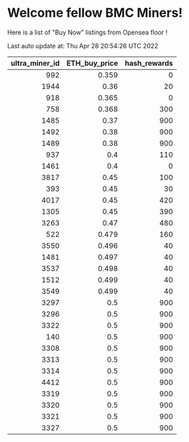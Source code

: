 # Welcome fellow BMC Miners!
Here is a list of "Buy Now" listings from Opensea floor !


Last auto update at: Thu Apr 28 20:54:26 UTC 2022


|   ultra_miner_id |   ETH_buy_price |   hash_rewards |
|-----------------:|----------------:|---------------:|
|              992 |           0.359 |              0 |
|             1944 |           0.36  |             20 |
|              918 |           0.365 |              0 |
|              758 |           0.368 |            300 |
|             1485 |           0.37  |            900 |
|             1492 |           0.38  |            900 |
|             1489 |           0.38  |            900 |
|              937 |           0.4   |            110 |
|             1461 |           0.4   |              0 |
|             3817 |           0.45  |            100 |
|              393 |           0.45  |             30 |
|             4017 |           0.45  |            420 |
|             1305 |           0.45  |            390 |
|             3263 |           0.47  |            480 |
|              522 |           0.479 |            160 |
|             3550 |           0.496 |             40 |
|             1481 |           0.497 |             40 |
|             3537 |           0.498 |             40 |
|             1512 |           0.499 |             40 |
|             3549 |           0.499 |             40 |
|             3297 |           0.5   |            900 |
|             3296 |           0.5   |            900 |
|             3322 |           0.5   |            900 |
|              140 |           0.5   |            900 |
|             3308 |           0.5   |            900 |
|             3313 |           0.5   |            900 |
|             3314 |           0.5   |            900 |
|             4412 |           0.5   |            900 |
|             3319 |           0.5   |            900 |
|             3320 |           0.5   |            900 |
|             3321 |           0.5   |            900 |
|             3327 |           0.5   |            900 |